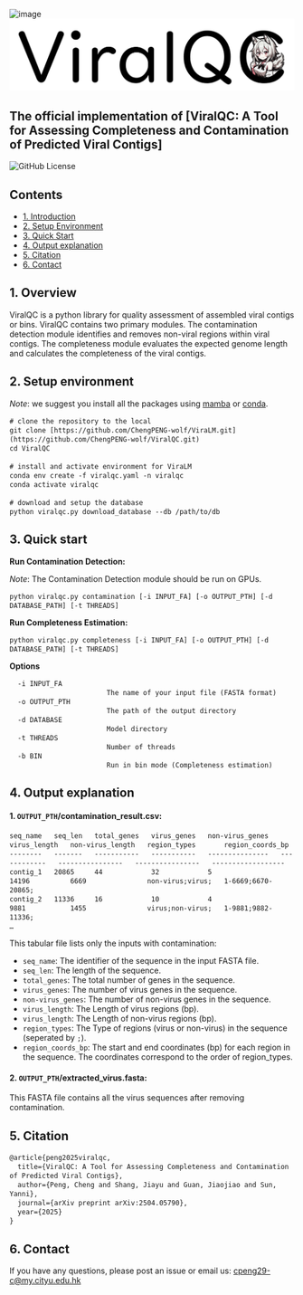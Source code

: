 ![image](https://github.com/user-attachments/assets/2276d045-a450-43c9-8d17-33eb5e0c69ec)<img src="logo.png" alt="image" width="800" height=auto>

## The official implementation of [ViralQC: A Tool for Assessing Completeness and Contamination of Predicted Viral Contigs]

![GitHub License](https://img.shields.io/github/license/ChengPENG-wolf/ViralQC)

## Contents

- [1. Introduction](#1-introduction)
- [2. Setup Environment](#2-setup-environment)
- [3. Quick Start](#3-quick-start)
- [4. Output explanation](#4-output-explanation)
- [5. Citation](#5-citation)
- [6. Contact](#6-contact)

## 1. Overview

ViralQC is a python library for quality assessment of assembled viral contigs or bins. ViralQC contains two primary modules. The contamination detection module identifies and removes non-viral regions within viral contigs. The completeness module evaluates the expected genome length and calculates the completeness of the viral contigs.

## 2. Setup environment

*Note*: we suggest you install all the packages using [mamba](https://github.com/mamba-org/mamba) or [conda](https://docs.conda.io/en/latest/miniconda.html).

```
# clone the repository to the local
git clone [https://github.com/ChengPENG-wolf/ViraLM.git](https://github.com/ChengPENG-wolf/ViralQC.git)
cd ViralQC

# install and activate environment for ViraLM
conda env create -f viralqc.yaml -n viralqc
conda activate viralqc

# download and setup the database
python viralqc.py download_database --db /path/to/db
```

## 3. Quick start

**Run Contamination Detection:**

*Note*: The Contamination Detection module should be run on GPUs.

```
python viralqc.py contamination [-i INPUT_FA] [-o OUTPUT_PTH] [-d DATABASE_PATH] [-t THREADS]
```

**Run Completeness Estimation:**

```
python viralqc.py completeness [-i INPUT_FA] [-o OUTPUT_PTH] [-d DATABASE_PATH] [-t THREADS]
```

**Options**

```
  -i INPUT_FA
                        The name of your input file (FASTA format)
  -o OUTPUT_PTH
                        The path of the output directory
  -d DATABASE
                        Model directory
  -t THREADS
                        Number of threads
  -b BIN
                        Run in bin mode (Completeness estimation)
```

## 4. Output explanation

#### 1. `OUTPUT_PTH`/contamination_result.csv:

```
seq_name   seq_len   total_genes   virus_genes   non-virus_genes   virus_length   non-virus_length   region_types       region_coords_bp
--------   -------   -----------   -----------   ---------------   ------------   ----------------   ----------------   ------------------
contig_1   20865     44            32            5                 14196          6669               non-virus;virus;   1-6669;6670-20865;
contig_2   11336     16            10            4                 9881           1455               virus;non-virus;   1-9881;9882-11336;
…
```

This tabular file lists only the inputs with contamination:

- `seq_name`: The identifier of the sequence in the input FASTA file.
- `seq_len`: The length of the sequence.
- `total_genes`: The total number of genes in the sequence.
- `virus_genes`: The number of virus genes in the sequence.
- `non-virus_genes`: The number of non-virus genes in the sequence.
- `virus_length`: The Length of virus regions (bp).
- `virus_length`: The Length of non-virus regions (bp).
- `region_types`: The Type of regions (virus or non-virus) in the sequence (seperated by `;`).
- `region_coords_bp`: The start and end coordinates (bp) for each region in the sequence. The coordinates correspond to the order of region_types.

#### 2. `OUTPUT_PTH`/extracted_virus.fasta:

This FASTA file contains all the virus sequences after removing contamination.

## 5. Citation

```
@article{peng2025viralqc,
  title={ViralQC: A Tool for Assessing Completeness and Contamination of Predicted Viral Contigs},
  author={Peng, Cheng and Shang, Jiayu and Guan, Jiaojiao and Sun, Yanni},
  journal={arXiv preprint arXiv:2504.05790},
  year={2025}
}
```

## 6. Contact

If you have any questions, please post an issue or email us: cpeng29-c@my.cityu.edu.hk
